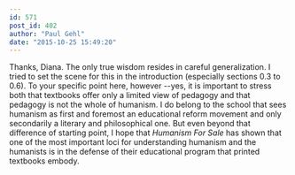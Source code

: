 ```yaml
---
id: 571
post_id: 402
author: "Paul Gehl"
date: "2015-10-25 15:49:20"
---
```

Thanks, Diana. The only true wisdom resides in careful generalization. I tried to set the scene for this in the introduction (especially sections 0.3 to 0.6). To your specific point here, however --yes, it is important to stress both that textbooks offer only a limited view of pedagogy and that pedagogy is not the whole of humanism. I do belong to the school that sees humanism as first and foremost an educational reform movement and only secondarily a literary and philosophical one. But even beyond that difference of starting point, I hope that *Humanism For Sale* has shown that one of the most important loci for understanding humanism and the humanists is in the defense of their educational program that printed textbooks embody.

